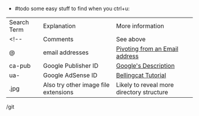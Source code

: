 - #todo some easy stuff to find when you ctrl+u:

<table class="table table-bordered">
    <tbody>
        <tr>
            <td>Search Term</td>
            <td>Explanation</td>
            <td>More information</td>
        </tr>
        <tr>
            <td>&lt;!--</td>
            <td>Comments</td>
            <td>See above</td>
        </tr>
        <tr>
            <td>@</td>
            <td>email addresses</td>
            <td><a href="https://nixintel.info/osint/12-osint-resources-for-e-mail-addresses/" target="_blank">Pivoting from an Email address</a></td>
        </tr>
        <tr>
            <td>ca-pub</td>
            <td>Google Publisher ID</td>
            <td><a href="https://support.google.com/adsense/answer/105516?hl=en" target="_blank">Google's Description</a></td>
        </tr>
        <tr>
            <td>ua-</td>
            <td>Google AdSense ID</td>
            <td><a href="https://www.bellingcat.com/resources/how-tos/2015/07/23/unveiling-hidden-connections-with-google-analytics-ids/" target="_blank">Bellingcat Tutorial</a></td>
        </tr>
        <tr>
            <td>.jpg</td>
            <td>Also try other image file extensions</td>
            <td>Likely to reveal more directory structure</td>
        </tr>
    </tbody>
</table>


/git